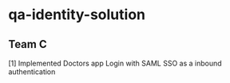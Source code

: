 # qa-identity-solution

## Team C
[1] Implemented Doctors app Login with SAML SSO as a inbound authentication
